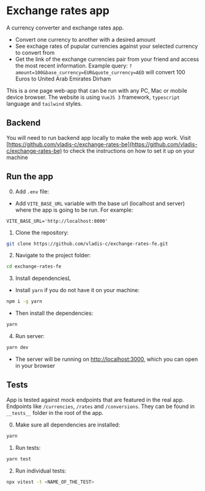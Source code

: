 # Exchange rates app

A currency converter and exchange rates app.

- Convert one currency to another with a desired amount
- See exchage rates of pupular currencies against your selected currency to convert from
- Get the link of the exchange currencies pair from your friend and access the most recent information. Example query: `?amount=100&base_currency=EUR&quote_currency=AED` will convert 100 Euros to United Arab Emirates Dirham

This is a one page web-app that can be run with any PC, Mac or mobile device browser. The website is using `VueJS 3` framework, `typescript` language and `tailwind` styles.

## Backend

You will need to run backend app locally to make the web app work.
Visit [https://github.com/vladis-c/exchange-rates-be](https://github.com/vladis-c/exchange-rates-be) to check the instructions on how to set it up on your machine

## Run the app

0. Add `.env` file:

- Add `VITE_BASE_URL` variable with the base url \(localhost and server) where the app is going to be run. For example:

```
VITE_BASE_URL='http://localhost:8000'
```

1. Clone the repository:

```bash
git clone https://github.com/vladis-c/exchange-rates-fe.git
```

2. Navigate to the project folder:

```bash
cd exchange-rates-fe
```

3. Install dependenciesL

- Install `yarn` if you do not have it on your machine:

```bash
npm i -g yarn
```

- Then install the dependencies:

```bash
yarn
```

4. Run server:

```bash
yarn dev
```

- The server will be running on [http://localhost:3000](http://localhost:3000), which you can open in your browser

## Tests

App is tested against mock endpoints that are featured in the real app. Endpoints like `/currencies`, `/rates` and `/conversions`. They can be found in `__tests__` folder in the root of the app.

0. Make sure all dependencies are installed:

```bash
yarn
```

1. Run tests:

```bash
yarn test
```

2. Run individual tests:

```bash
npx vitest -t <NAME_OF_THE_TEST>
```
